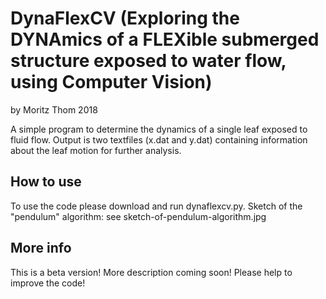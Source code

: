 # DynaFlexCV (Exploring the DYNAmics of a FLEXible submerged structure exposed to water flow, using Computer Vision)

by Moritz Thom 2018

A simple program to determine the dynamics of a single leaf exposed to fluid flow. Output is two textfiles (x.dat and y.dat) containing information about the leaf motion for further analysis.

## How to use
To use the code please download and run dynaflexcv.py. 
Sketch of the "pendulum" algorithm: see sketch-of-pendulum-algorithm.jpg


## More info
This is a beta version! 
More description coming soon!
Please help to improve the code!
